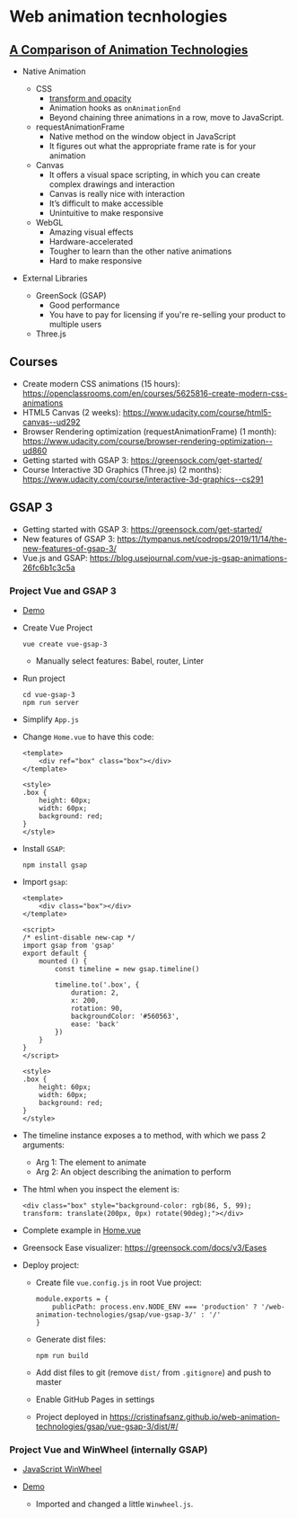 # Web animation tecnhologies

## [A Comparison of Animation Technologies](https://css-tricks.com/comparison-animation-technologies/)

- Native Animation
    - CSS
        - [transform and opacity](https://www.html5rocks.com/en/tutorials/speed/high-performance-animations/)
        - Animation hooks as `onAnimationEnd`
        - Beyond chaining three animations in a row, move to JavaScript.
    - requestAnimationFrame
        - Native method on the window object in JavaScript
        - It figures out what the appropriate frame rate is for your animation
    - Canvas
        -  It offers a visual space scripting, in which you can create complex drawings and interaction
        - Canvas is really nice with interaction
        - It’s difficult to make accessible
        - Unintuitive to make responsive
    - WebGL
        - Amazing visual effects
        - Hardware-accelerated
        - Tougher to learn than the other native animations
        - Hard to make responsive

- External Libraries
    - GreenSock (GSAP)
        - Good performance
        - You have to pay for licensing if you're re-selling your product to multiple users
    - Three.js

## Courses

- Create modern CSS animations (15 hours): https://openclassrooms.com/en/courses/5625816-create-modern-css-animations
- HTML5 Canvas (2 weeks): https://www.udacity.com/course/html5-canvas--ud292
- Browser Rendering optimization (requestAnimationFrame) (1 month): https://www.udacity.com/course/browser-rendering-optimization--ud860
- Getting started with GSAP 3: https://greensock.com/get-started/
- Course Interactive 3D Graphics (Three.js) (2 months): https://www.udacity.com/course/interactive-3d-graphics--cs291

## GSAP 3
- Getting started with GSAP 3: https://greensock.com/get-started/
- New features of GSAP 3: https://tympanus.net/codrops/2019/11/14/the-new-features-of-gsap-3/
- Vue.js and GSAP: https://blog.usejournal.com/vue-js-gsap-animations-26fc6b1c3c5a

### Project Vue and GSAP 3

- [Demo](https://cristinafsanz.github.io/web-animation-technologies/gsap/vue-gsap-3/dist/#/)

- Create Vue Project

    ```
    vue create vue-gsap-3
    ```

    - Manually select features: Babel, router, Linter

- Run project

    ```
    cd vue-gsap-3
    npm run server
    ```

- Simplify `App.js`

- Change `Home.vue` to have this code:

    ```
    <template>
        <div ref="box" class="box"></div>
    </template>

    <style>
    .box {
        height: 60px;
        width: 60px;
        background: red;
    }
    </style>
    ```

- Install `GSAP`:

    ```
    npm install gsap
    ```

- Import `gsap`:

    ```
    <template>
        <div class="box"></div>
    </template>

    <script>
    /* eslint-disable new-cap */
    import gsap from 'gsap'
    export default {
        mounted () {
            const timeline = new gsap.timeline()

            timeline.to('.box', {
                duration: 2,
                x: 200,
                rotation: 90,
                backgroundColor: '#560563',
                ease: 'back'
            })
        }
    }
    </script>

    <style>
    .box {
        height: 60px;
        width: 60px;
        background: red;
    }
    </style>
    ```

- The timeline instance exposes a to method, with which we pass 2 arguments:
    - Arg 1: The element to animate
    - Arg 2: An object describing the animation to perform

- The html when you inspect the element is:

    ```
    <div class="box" style="background-color: rgb(86, 5, 99); transform: translate(200px, 0px) rotate(90deg);"></div>
    ```

- Complete example in [Home.vue](https://github.com/cristinafsanz/web-animation-technologies/blob/master/gsap/vue-gsap-3/src/views/Home.vue)

- Greensock Ease visualizer: https://greensock.com/docs/v3/Eases

- Deploy project:

    - Create file `vue.config.js` in root Vue project:

        ```
        module.exports = {
            publicPath: process.env.NODE_ENV === 'production' ? '/web-animation-technologies/gsap/vue-gsap-3/' : '/'
        }
        ```

    - Generate dist files:

        ```
        npm run build
        ```

    - Add dist files to git (remove `dist/` from `.gitignore`) and push to master

    - Enable GitHub Pages in settings

    - Project deployed in https://cristinafsanz.github.io/web-animation-technologies/gsap/vue-gsap-3/dist/#/

### Project Vue and WinWheel (internally GSAP)

- [JavaScript WinWheel](https://github.com/zarocknz/javascript-winwheel)

- [Demo](https://cristinafsanz.github.io/web-animation-technologies/gsap/vue-gsap-3/dist/#/javascript-winwheel)

    - Imported and changed a little `Winwheel.js`.


